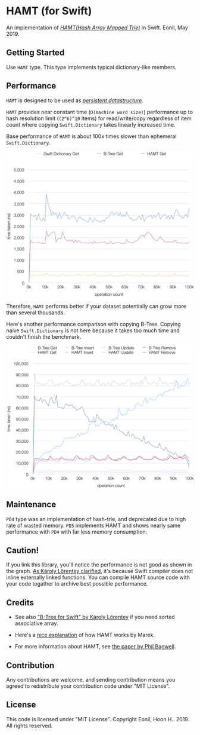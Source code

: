 HAMT (for Swift)
=============
An implementation of [*HAMT(Hash Array Mapped Trie)*](https://en.wikipedia.org/wiki/Hash_array_mapped_trie) in Swift.
Eonil, May 2019.



Getting Started
------------------
Use `HAMT` type. This type implements typical dictionary-like members.



Performance
----------------
`HAMT` is designed to be used as
[*persistent datastructure*](https://en.wikipedia.org/wiki/Persistent_data_structure).

`HAMT` provides near constant time (`O(machine word size)`) performance up to 
hash resolution limit (`(2^6)^10` items) for read/write/copy regardless of item count
where copying `Swift.Dictionary` takes linearly increased time.

Base performance of `HAMT` is about 100x times slower than ephemeral `Swift.Dictionary`.

![Get Performance](PerfTool/Get.png)

Therefore, `HAMT` performs better if your dataset potentially can grow more than
several thousands.

Here's another performance comparison with copying B-Tree. 
Copying naive `Swift.Dictionary` is not here because it takes too much time 
and couldn't finish the benchmark.

![CRUD Performance](PerfTool/CRUD.png)







Maintenance
---------------
`PD4` type was an implementation of hash-trie, and deprecated due to
high rate of wasted memory. `PD5` implements HAMT and shows nearly
same performance with `PD4` with far less memory consumption.




Caution!
----------
If you link this library, you'll notice the performance is not good as shown 
in the graph. [As Károly Lőrentey clarified](https://github.com/attaswift/BTree#generics),
it's because Swift compiler does not inline externally linked functions.
You can compile HAMT source code with your code togather to archive
best possible performance.




Credits
---------
- See also ["B-Tree for Swift" by Károly Lőrentey](https://github.com/attaswift/BTree) 
if you need sorted associative array.

- Here's a [nice explanation](https://idea.popcount.org/2012-07-25-introduction-to-hamt/) 
of how HAMT works by Marek.

- For more information about HAMT, see
[the paper by Phil Bagwell](https://infoscience.epfl.ch/record/64398/files/idealhashtrees.pdf).



Contribution
---------------
Any contributions are welcome, and sending contribution means you agreed to redistribute
your contribution code under "MIT License".



License
---------
This code is licensed under "MIT License".
Copyright Eonil, Hoon H.. 2019.
All rights reserved.
